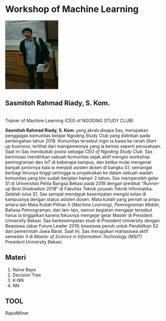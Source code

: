 # Workshop of Machine Learning 
<img src="https://github.com/sasmitoh/machine-learning/blob/master/foto/sas.jpg" width="170" height="220" />

## Sasmitoh Rahmad Riady, S. Kom.
</br>Trainer of Machine Learning 
(CEO of NGODING STUDY CLUB)
<p><b>Sasmitoh Rahmad Riady, S. Kom. </b> yang akrab disapa Sas, merupakan penggagas komunitas belajar Ngoding Study Club yang didirikan pada pertengahan tahun 2018. Komunitas tersebut ingin ia bawa ke ranah <i>Start up business</i>, terlihat dari manajemennya yang ia kemas seperti perusahaan. Saat ini Sas menduduki posisi sebagai <i>CEO of Ngoding Study Club</i>. Sas berinisiasi mendirikan sebuah komunitas sejak aktif mengisi workshop pemrograman dan <i>IoT</i> di beberapa kampus, dan ketika mulai mengenal banyak juniornya kala ia menjadi asisten dosen di bangku S1, semangat berbagi ilmunya tinggi sehingga ia proyeksikan ke dalam sebuah wadah komunitas yang kini sudah berjalan hampir 2 tahun. Sas memperoleh gelar S1 di Universitas Pelita Bangsa Bekasi pada 2018 dengan predikat “<i>Runner-up Best Graduation 2018</i>” di Fakultas Teknik jurusan Teknik Informatika. Setelah lulus S1, Sas sempat mendapat kesempatan mengisi kelas di kampusnya dengan status asisten dosen. Mata kuliah yang pernah ia ampu antara lain Mata Kuliah Pilihan II (<i>Machine Learning</i>), <i>Pemrograman Mobile</i>, Bahasa Pemrograman, dan lain-lain, namun kegiatan mengajar tersebut harus ia tinggalkan karena fokusnya mengejar gelar Master di President University Bekasi. Sas berkesempatan studi di President University dengan Beasiswa Jabar Future Leader 2019, beasiswa penuh untuk Pendidikan S2 dari pemerintah Jawa Barat. Saat ini, Sas merupakan mahasiswa aktif semester II di <i>Master of Science in Information Technology (MSIT)</i> President University Bekasi.</p>

## Materi
1. Naive Baye
2. Decision Tree
3. K-NN
4. NN

## TOOL
RapidMiner
